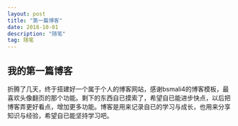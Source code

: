 ```yaml
---
layout: post
title: "第一篇博客"
date: 2018-10-01
description: "随笔"
tag: 随笔
---
```


## 我的第一篇博客
折腾了几天，终于搭建好一个属于个人的博客网站，感谢bsmali4的博客模板，最喜欢头像翻页的那个功能。剩下的东西自已摸索了，希望自已能进步快点，以后把博客弄更好看点，增加更多功能。博客是用来记录自已的学习与成长，也用来分享知识与经验，希望自已能坚持学习吧。

